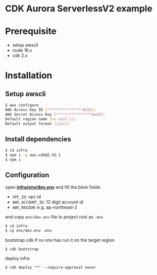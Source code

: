 # CDK Aurora ServerlessV2 example

# Prerequisite

- setup awscli
- node 16.x
- cdk 2.x

# Installation

## Setup awscli

```bash
$ aws configure
AWS Access Key ID [****************NCHZ]:
AWS Secret Access Key [****************AwoB]:
Default region name [us-east-1]:
Default output format [json]:
```

## Install dependencies

```bash
$ cd infra
$ npm i -g aws-cdk@2.43.1
$ npm i
```

## Configuration

open [**infra/env/dev.env**](/infra/env/dev.env) and fill the blow fields

- `VPC_ID`: vpc id
- `AWS_ACCOUNT_ID`: 12 digit account id
- `AWS_REGION`: e.g. ap-northeast-2

and copy `env/dev.env` file to project root as `.env`

```bash
$ cd infra
$ cp env/dev.env .env
```

bootstrap cdk if no one has run it on the target region

```bash
$ cdk bootstrap
```

deploy infra

```
$ cdk deploy "*" --require-approval never
```
